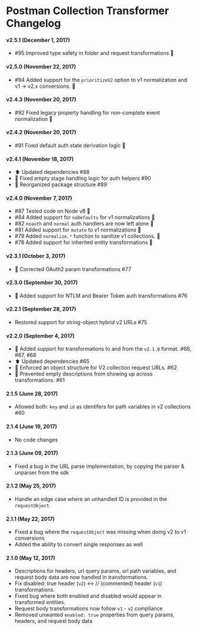 # Postman Collection Transformer Changelog

#### v2.5.1 (December 1, 2017)
* #95 Improved type safety in folder and request transformations :bug:

#### v2.5.0 (November 22, 2017)
* #94 Added support for the `prioritizeV2` option to v1 normalization and v1 -> v2.x conversions. :tada:

#### v2.4.3 (November 20, 2017)
* #92 Fixed legacy property handling for non-complete event normalization :bug:

#### v2.4.2 (November 20, 2017)
* #91 Fixed default auth state derivation logic :bug:

#### v2.4.1 (November 18, 2017)
* :arrow_up: Updated dependencies #88
* :bug: Fixed empty stage handling logic for auth helpers #90
* :art: Reorganized package structure #89

#### v2.4.0 (November 7, 2017)
* #87 Tested code on Node v8 :tada:
* #84 Added support for `noDefaults` for v1 normalizations :tada:
* #82 `noauth` and `normal` auth handlers are now left alone :bug:
* #81 Added support for `mutate` to v1 normalizations :tada:
* #79 Added `normalize.*` function to sanitize v1 collections. :tada:
* #78 Added support for inherited entity transformations :tada:

#### v2.3.1 (October 3, 2017)
* :bug: Corrected OAuth2 param transformations #77

#### v2.3.0 (September 30, 2017)
* :tada: Added support for NTLM and Bearer Token auth transformations #76

#### v2.2.1 (September 28, 2017)
* Restored support for string-object hybrid v2 URLs #75

#### v2.2.0 (September 4, 2017)
* :tada: Added support for transformations to and from the `v2.1.0` format. #66, #67, #68
* :arrow_up: Updated dependencies #65
* :bug: Enforced an object structure for V2 collection request URLs. #62
* :bug: Prevented empty descriptions from showing up across transformations. #61

#### 2.1.5 (June 28, 2017)
* Allowed both: `key` and `id` as identifers for path variables in v2 collections #60

#### 2.1.4 (June 19, 2017)
* No code changes

#### 2.1.3 (June 09, 2017)
* Fixed a bug in the URL parse implementation, by copying the parser & unparser from the sdk

#### 2.1.2 (May 25, 2017)
* Handle an edge case where an unhandled ID is provided in the `requestObject`

#### 2.1.1 (May 22, 2017)
* Fixed a bug where the `requestObject` was missing when doing v2 to v1 conversions
* Added the ability to convert single responses as well

#### 2.1.0 (May 12, 2017)
* Descriptions for headers, url query params, url path variables, and request body data are now handled in transformations.
* Fix disabled: true header (`v2`) <-> // (commented) header (`v1`) transformations.
* Fixed bug where both enabled and disabled would appear in transformed entities.
* Request body transformations now follow `v1` - `v2` compliance
* Removed unwanted `enabled: true` properties from query params, headers, and request body data
